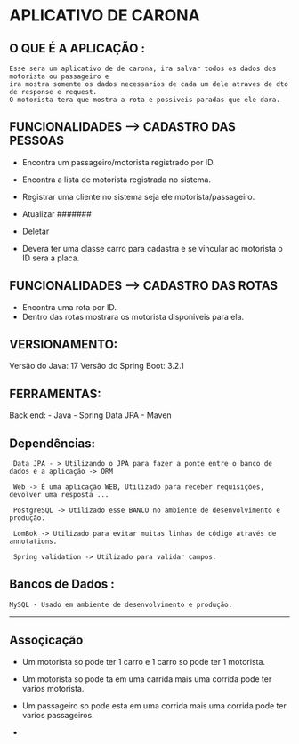 # APLICATIVO DE CARONA


## O QUE É A APLICAÇÃO :
   
    Esse sera um aplicativo de de carona, ira salvar todos os dados dos motorista ou passageiro e 
    ira mostra somente os dados necessarios de cada um dele atraves de dto de response e request.
    O motorista tera que mostra a rota e possiveis paradas que ele dara.

## FUNCIONALIDADES --> CADASTRO DAS PESSOAS

- Encontra um passageiro/motorista registrado por ID.
- Encontra a lista de motorista registrada no sistema.
- Registrar uma cliente no sistema seja ele motorista/passageiro.
- Atualizar #######
- Deletar

- Devera ter uma classe carro para cadastra e se vincular ao motorista
o ID sera a placa.

## FUNCIONALIDADES --> CADASTRO DAS ROTAS

- Encontra uma rota por ID.
- Dentro das rotas mostrara os motorista disponiveis para ela.

## VERSIONAMENTO:

Versão do Java: 17
Versão do Spring Boot: 3.2.1

## FERRAMENTAS:

Back end:
      - Java
      - Spring Data JPA
      - Maven

## Dependências:

     Data JPA - > Utilizando o JPA para fazer a ponte entre o banco de dados e a aplicação -> ORM

     Web -> É uma aplicação WEB, Utilizado para receber requisições, devolver uma resposta ...

     PostgreSQL -> Utilizado esse BANCO no ambiente de desenvolvimento e produção.

     LomBok -> Utilizado para evitar muitas linhas de código através de annotations.

     Spring validation -> Utilizado para validar campos.

## Bancos de Dados :

    MySQL - Usado em ambiente de desenvolvimento e produção.


---------------------------------------------------------------------------------------------------------------

## Assoçicação

- Um motorista so pode ter 1 carro e 1 carro so pode ter 1 motorista.
- Um motorista so pode ta em uma carrida mais uma corrida pode ter varios motorista.
- Um passageiro so pode esta em uma corrida mais uma corrida pode ter varios passageiros.

- 